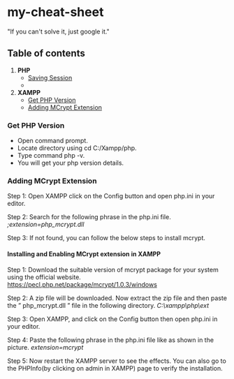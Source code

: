 # my-cheat-sheet
"If you can't solve it, just google it."

## Table of contents
1. **PHP**
    + [Saving Session](#saving-session)
    + 
2. **XAMPP**
    + [Get PHP Version](#get-php-version)
    + [Adding MCrypt Extension](#adding-mcrypt-extension)
    
### Get PHP Version
- Open command prompt.
- Locate directory using cd C:/Xampp/php.
- Type command php -v.
- You will get your php version details.

### Adding MCrypt Extension
Step 1: Open XAMPP click on the Config button and open php.ini in your editor.

Step 2: Search for the following phrase in the php.ini file.
        _;extension=php_mcrypt.dll_
        
Step 3: If not found, you can follow the below steps to install mcrypt.

#### Installing and Enabling MCrypt extension in XAMPP
Step 1: Download the suitable version of mcrypt package for your system using the official website. https://pecl.php.net/package/mcrypt/1.0.3/windows

Step 2: A zip file will be downloaded. Now extract the zip file and then paste the ” php_mcrypt.dll ” file in the following directory.
        _C:\xampp\php\ext_
        
Step 3: Open XAMPP, and click on the Config button then open php.ini in your editor.

Step 4: Paste the following phrase in the php.ini file like as shown in the picture.
        _extension=mcrypt_
        
Step 5: Now restart the XAMPP server to see the effects. You can also go to the PHPInfo(by clicking on admin in XAMPP) page to verify the installation.
